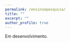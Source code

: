 ```yaml
---
permalink: /ensinoepesquisa/
title: ""
excerpt: ""
author_profile: true
---
```


Em desenvolvimento.
